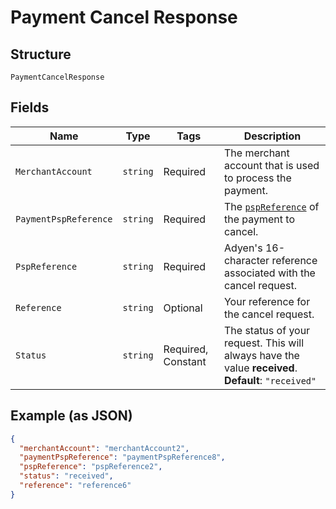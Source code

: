 
# Payment Cancel Response

## Structure

`PaymentCancelResponse`

## Fields

| Name | Type | Tags | Description |
|  --- | --- | --- | --- |
| `MerchantAccount` | `string` | Required | The merchant account that is used to process the payment. |
| `PaymentPspReference` | `string` | Required | The [`pspReference`](https://docs.adyen.com/api-explorer/#/CheckoutService/latest/post/payments__resParam_pspReference) of the payment to cancel. |
| `PspReference` | `string` | Required | Adyen's 16-character reference associated with the cancel request. |
| `Reference` | `string` | Optional | Your reference for the cancel request. |
| `Status` | `string` | Required, Constant | The status of your request. This will always have the value **received**.<br>**Default**: `"received"` |

## Example (as JSON)

```json
{
  "merchantAccount": "merchantAccount2",
  "paymentPspReference": "paymentPspReference8",
  "pspReference": "pspReference2",
  "status": "received",
  "reference": "reference6"
}
```


